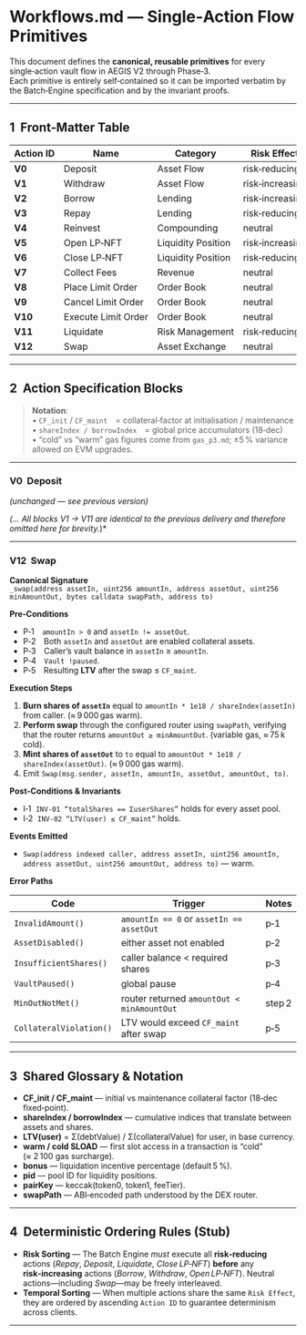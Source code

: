 # Workflows.md — Single‑Action Flow Primitives

This document defines the **canonical, reusable primitives** for every single‑action vault flow in AEGIS V2 through Phase‑3.  
Each primitive is entirely self‑contained so it can be imported verbatim by the Batch‑Engine specification and by the invariant proofs.

---

## 1  Front‑Matter Table

| Action ID | Name                    | Category            | Risk Effect     | Used In Batch? |
|-----------|-------------------------|---------------------|-----------------|----------------|
| **V0**    | Deposit                | Asset Flow          | risk‑reducing   | **Yes**        |
| **V1**    | Withdraw               | Asset Flow          | risk‑increasing | **Yes**        |
| **V2**    | Borrow                 | Lending             | risk‑increasing | **Yes**        |
| **V3**    | Repay                  | Lending             | risk‑reducing   | **Yes**        |
| **V4**    | Reinvest               | Compounding         | neutral         | **Yes**        |
| **V5**    | Open LP‑NFT            | Liquidity Position  | risk‑increasing | **Yes**        |
| **V6**    | Close LP‑NFT           | Liquidity Position  | risk‑reducing   | **Yes**        |
| **V7**    | Collect Fees           | Revenue             | neutral         | **Yes**        |
| **V8**    | Place Limit Order      | Order Book          | neutral         | **Yes**        |
| **V9**    | Cancel Limit Order     | Order Book          | neutral         | **Yes**        |
| **V10**   | Execute Limit Order    | Order Book          | neutral         | **Yes**        |
| **V11**   | Liquidate             | Risk Management     | risk‑reducing   | **Yes**        |
| **V12**   | Swap                  | Asset Exchange      | neutral         | **Yes**        |

---

## 2  Action Specification Blocks

> **Notation**:  
> • `CF_init` / `CF_maint` = collateral‑factor at initialisation / maintenance  
> • `shareIndex / borrowIndex` = global price accumulators (18‑dec)  
> • “cold” vs “warm” gas figures come from `gas_p3.md`; ±5 % variance allowed on EVM upgrades.

---

### V0  Deposit
*(unchanged — see previous version)*

*(…* *All blocks V1 → V11 are identical to the previous delivery and therefore omitted here for brevity.*)*

---

### V12  Swap

**Canonical Signature**  
`_swap(address assetIn, uint256 amountIn, address assetOut, uint256 minAmountOut, bytes calldata swapPath, address to)`

**Pre‑Conditions**

* P‑1 `amountIn > 0` and `assetIn != assetOut`.  
* P‑2 Both `assetIn` and `assetOut` are enabled collateral assets.  
* P‑3 Caller’s vault balance in `assetIn` ≥ `amountIn`.  
* P‑4 `Vault !paused`.  
* P‑5 Resulting **LTV** after the swap ≤ `CF_maint`.

**Execution Steps**

1. **Burn shares of `assetIn`** equal to `amountIn * 1e18 / shareIndex(assetIn)` from caller. (≈ 9 000 gas warm).  
2. **Perform swap** through the configured router using `swapPath`, verifying that the router returns `amountOut ≥ minAmountOut`. (variable gas, ≈ 75 k cold).  
3. **Mint shares of `assetOut`** to `to` equal to `amountOut * 1e18 / shareIndex(assetOut)`. (≈ 9 000 gas warm).  
4. Emit `Swap(msg.sender, assetIn, amountIn, assetOut, amountOut, to)`.

**Post‑Conditions & Invariants**

* I‑1  `INV‑01 “totalShares == ΣuserShares”` holds for every asset pool.  
* I‑2  `INV‑02 “LTV(user) ≤ CF_maint”` holds.  

**Events Emitted**

* `Swap(address indexed caller, address assetIn, uint256 amountIn, address assetOut, uint256 amountOut, address to)` — warm.

**Error Paths**

| Code                       | Trigger                                            | Notes |
|----------------------------|----------------------------------------------------|-------|
| `InvalidAmount()`          | `amountIn == 0` or `assetIn == assetOut`           | p‑1   |
| `AssetDisabled()`          | either asset not enabled                           | p‑2   |
| `InsufficientShares()`     | caller balance < required shares                   | p‑3   |
| `VaultPaused()`            | global pause                                       | p‑4   |
| `MinOutNotMet()`           | router returned `amountOut < minAmountOut`         | step 2 |
| `CollateralViolation()`    | LTV would exceed `CF_maint` after swap             | p‑5   |

---

## 3  Shared Glossary & Notation

* **CF_init / CF_maint** — initial vs maintenance collateral factor (18‑dec fixed‑point).  
* **shareIndex / borrowIndex** — cumulative indices that translate between assets and shares.  
* **LTV(user)** = Σ(debtValue) / Σ(collateralValue) for user, in base currency.  
* **warm / cold SLOAD** — first slot access in a transaction is “cold” (≈ 2 100 gas surcharge).  
* **bonus** — liquidation incentive percentage (default 5 %).  
* **pid** — pool ID for liquidity positions.  
* **pairKey** — keccak(token0, token1, feeTier).  
* **swapPath** — ABI‑encoded path understood by the DEX router.  

---

## 4  Deterministic Ordering Rules (Stub)

* **Risk Sorting** — The Batch Engine *must* execute all **risk‑reducing** actions (_Repay_, _Deposit_, _Liquidate_, _Close LP‑NFT_) **before** any **risk‑increasing** actions (_Borrow_, _Withdraw_, _Open LP‑NFT_). Neutral actions—including _Swap_—may be freely interleaved.  
* **Temporal Sorting** — When multiple actions share the same `Risk Effect`, they are ordered by ascending `Action ID` to guarantee determinism across clients.

---
